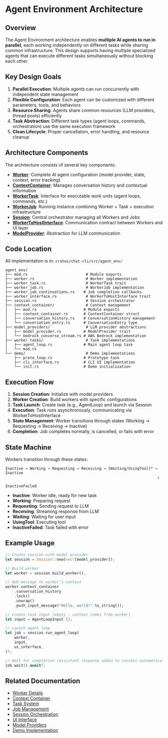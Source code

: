 # Agent Environment Architecture

## Overview

The Agent Environment architecture enables **multiple AI agents to run in parallel**, each working independently on different tasks while sharing common infrastructure. This design supports having multiple specialized agents that can execute different tasks simultaneously without blocking each other.

## Key Design Goals

1. **Parallel Execution**: Multiple agents can run concurrently with independent state management
2. **Flexible Configuration**: Each agent can be customized with different parameters, tools, and behaviors
3. **Resource Sharing**: Agents share common resources (LLM providers, thread pools) efficiently
4. **Task Abstraction**: Different task types (agent loops, commands, orchestration) use the same execution framework
5. **Clean Lifecycle**: Proper cancellation, error handling, and resource cleanup

## Architecture Components

The architecture consists of several key components:

- **[Worker](./worker.md)**: Complete AI agent configuration (model provider, state, context, error tracking)
- **[ContextContainer](./context-container.md)**: Manages conversation history and contextual information
- **[WorkerTask](./tasks.md)**: Interface for executable work units (agent loops, commands, etc.)
- **[WorkerJob](./job.md)**: Running instance combining Worker + Task + execution infrastructure
- **[Session](./session.md)**: Central orchestrator managing all Workers and Jobs
- **[WorkerToHostInterface](./interface.md)**: Communication contract between Workers and UI layer
- **[ModelProvider](./model-provider.md)**: Abstraction for LLM communication

## Code Location

All implementation is in: `crates/chat-cli/src/agent_env/`

```
agent_env/
├── mod.rs                          # Module exports
├── worker.rs                       # Worker implementation
├── worker_task.rs                  # WorkerTask trait
├── worker_job.rs                   # WorkerJob implementation
├── worker_job_continuations.rs    # Job completion callbacks
├── worker_interface.rs             # WorkerToHostInterface trait
├── session.rs                      # Session orchestrator
├── context_container/              # Context management
│   ├── mod.rs                     # Module exports
│   ├── context_container.rs       # ContextContainer struct
│   ├── conversation_history.rs    # ConversationHistory management
│   └── conversation_entry.rs      # ConversationEntry type
├── model_providers/                # LLM provider abstractions
│   ├── model_provider.rs          # ModelProvider trait
│   └── bedrock_converse_stream.rs # AWS Bedrock implementation
├── worker_tasks/                   # Task implementations
│   ├── agent_loop.rs              # Main agent loop task
│   └── mod.rs
└── demo/                           # Demo implementations
    ├── proto_loop.rs              # Prototype task
    ├── cli_interface.rs           # CLI UI implementation
    └── init.rs                    # Demo initialization
```

## Execution Flow

1. **Session Creation**: Initialize with model providers
2. **Worker Creation**: Build workers with specific configurations
3. **Task Launch**: Create task (e.g., AgentLoop) and launch via Session
4. **Execution**: Task runs asynchronously, communicating via WorkerToHostInterface
5. **State Management**: Worker transitions through states (Working → Requesting → Receiving → Inactive)
6. **Completion**: Job completes normally, is cancelled, or fails with error

## State Machine

Workers transition through these states:

```
Inactive → Working → Requesting → Receiving → [Waiting/UsingTool]* → Inactive
                                                                    ↓
                                                              InactiveFailed
```

- **Inactive**: Worker idle, ready for new task
- **Working**: Preparing request
- **Requesting**: Sending request to LLM
- **Receiving**: Streaming response from LLM
- **Waiting**: Waiting for user input
- **UsingTool**: Executing tool
- **InactiveFailed**: Task failed with error

## Example Usage

```rust
// Create session with model provider
let session = Session::new(vec![model_provider]);

// Build worker
let worker = session.build_worker();

// Add message to worker's context
worker.context_container
    .conversation_history
    .lock()
    .unwrap()
    .push_input_message("Hello, world!".to_string());

// Create task input (empty - context comes from worker)
let input = AgentLoopInput {};

// Launch agent loop
let job = session.run_agent_loop(
    worker,
    input,
    ui_interface,
)?;

// Wait for completion (assistant response added to context automatically)
job.wait().await?;
```

## Related Documentation

- [Worker Details](./worker.md)
- [Context Container](./context-container.md)
- [Task System](./tasks.md)
- [Job Management](./job.md)
- [Session Orchestration](./session.md)
- [UI Interface](./interface.md)
- [Model Providers](./model-provider.md)
- [Demo Implementation](./demo.md)
